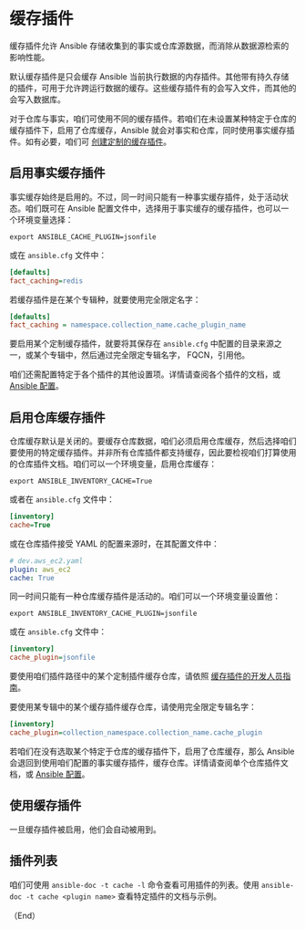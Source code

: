 # 缓存插件


缓存插件允许 Ansible 存储收集到的事实或仓库源数据，而消除从数据源检索的影响性能。

默认缓存插件是只会缓存 Ansible 当前执行数据的内存插件。其他带有持久存储的插件，可用于允许跨运行数据的缓存。这些缓存插件有的会写入文件，而其他的会写入数据库。

对于仓库与事实，咱们可使用不同的缓存插件。若咱们在未设置某种特定于仓库的缓存插件下，启用了仓库缓存，Ansible 就会对事实和仓库，同时使用事实缓存插件。如有必要，咱们可 [创建定制的缓存插件](https://docs.ansible.com/ansible/latest/dev_guide/developing_plugins.html#developing-cache-plugins)。


## 启用事实缓存插件

事实缓存始终是启用的。不过，同一时间只能有一种事实缓存插件，处于活动状态。咱们既可在 Ansible 配置文件中，选择用于事实缓存的缓存插件，也可以一个环境变量选择：

```console
export ANSIBLE_CACHE_PLUGIN=jsonfile
```

或在 `ansible.cfg` 文件中：


```ini
[defaults]
fact_caching=redis
```

若缓存插件是在某个专辑种，就要使用完全限定名字：


```ini
[defaults]
fact_caching = namespace.collection_name.cache_plugin_name
```

要启用某个定制缓存插件，就要将其保存在 `ansible.cfg` 中配置的目录来源之一，或某个专辑中，然后通过完全限定专辑名字， FQCN，引用他。

咱们还需配置特定于各个插件的其他设置项。详情请查阅各个插件的文档，或 [Ansible 配置](https://docs.ansible.com/ansible/latest/reference_appendices/config.html#ansible-configuration-settings)。


## 启用仓库缓存插件

仓库缓存默认是关闭的。要缓存仓库数据，咱们必须启用仓库缓存，然后选择咱们要使用的特定缓存插件。并非所有仓库插件都支持缓存，因此要检视咱们打算使用的仓库插件文档。咱们可以一个环境变量，启用仓库缓存：


```console
export ANSIBLE_INVENTORY_CACHE=True
```

或者在 `ansible.cfg` 文件中：


```ini
[inventory]
cache=True
```

或在仓库插件接受 YAML 的配置来源时，在其配置文件中：


```yaml
# dev.aws_ec2.yaml
plugin: aws_ec2
cache: True
```

同一时间只能有一种仓库缓存插件是活动的。咱们可以一个环境变量设置他：


```console
export ANSIBLE_INVENTORY_CACHE_PLUGIN=jsonfile
```

或在 `ansible.cfg` 文件中：

```ini
[inventory]
cache_plugin=jsonfile
```

要使用咱们插件路径中的某个定制插件缓存仓库，请依照 [缓存插件的开发人员指南](https://docs.ansible.com/ansible/latest/dev_guide/developing_plugins.html#developing-cache-plugins)。

要使用某专辑中的某个缓存插件缓存仓库，请使用完全限定专辑名字：


```ini
[inventory]
cache_plugin=collection_namespace.collection_name.cache_plugin
```


若咱们在没有选取某个特定于仓库的缓存插件下，启用了仓库缓存，那么 Ansible 会退回到使用咱们配置的事实缓存插件，缓存仓库。详情请查阅单个仓库插件文档，或 [Ansible 配置](https://docs.ansible.com/ansible/latest/reference_appendices/config.html#ansible-configuration-settings)。


## 使用缓存插件

一旦缓存插件被启用，他们会自动被用到。


## 插件列表

咱们可使用 `ansible-doc -t cache -l` 命令查看可用插件的列表。使用 `ansible-doc -t cache <plugin name>` 查看特定插件的文档与示例。

（End）

